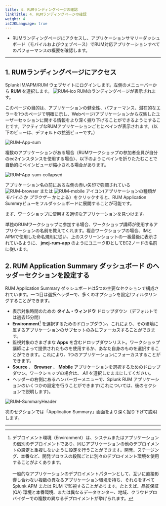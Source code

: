```yaml
---
title: 4. RUMランディングページの確認
linkTitle: 4. RUMランディングページの確認
weight: 4
isCJKLanguage: true
---
```


* RUMランディングページにアクセスし、アプリケーションサマリーダッシュボード（モバイルおよびウェブベース）でRUM対応アプリケーションすべてのパフォーマンスの概要を確認します。

---

## 1. RUMランディングページにアクセス

Splunk IM/APM/RUM ウェブサイトにログインします。左側のメニューバーから **RUM** を選択します。  ![RUM-ico](../images/RUM_ico.png) RUMのランディングページが表示されます。

このページの目的は、アプリケーションの健全性、パフォーマンス、潜在的なエラーを1つのページで明確に示し、Webページ/アプリケーションから収集したユーザーセッションに関する情報をより深く掘り下げることができるようにすることです。アクティブなRUMアプリケーションごとにペインが表示されます。(以下のビューは、デフォルトの拡張ビューです。）

![RUM-App-sum](../images/Applicationsummarydashboard.png)

複数のアプリケーションがある場合（RUMワークショップの参加者全員が自分のec2インスタンスを使用する場合）、以下のようにペインを折りたたむことで自動的にペインビューが縮小される場合があります。

![RUM-App-sum-collapsed](../images/multiple_apps_collapsed.png)

アプリケーション名の前にある左側の赤い矢印で強調されている ![RUM-browser](../images/browser.png) または ![RUM-mobile](../images/mobile.png) アイコン(アプリケーションの種類が *モバイル* か *ブラウザー* かによる）をクリックすると、RUM Application Summryビューをフルダッシュボードに展開することが可能です。

まず、ワークショップに使用する適切なアプリケーションを見つけます。

単独のRUMワークショップに参加する場合、ワークショップ講師が使用するアプリケーションの名前を教えてくれます。複合ワークショップの場合、IMとAPMで使用した命名規則に従い、上のスクリーンショットの一番最後に表示されているように、 **jmcj-rum-app** のようにユニークIDとしてEC2ノードの名前に従います。

## 2. RUM Application Summary ダッシュボード のヘッダーセクションを設定する

RUM Application Summary ダッシュボードは5つの主要なセクションで構成されています。一つ目は選択ヘッダーで、多くのオプションを設定/フィルタリングすることができます。

* 表示対象時間のための **タイム・ウィンドウ** ドロップダウン（デフォルトでは過去15分間）
* **Environment**[^1] を選択するためのドロップダウン。これにより、その環境に属するアプリケーションのサブセットのみにフォーカスすることができます。
* 監視対象のさまざまな **Apps** を含むドロップダウンリスト。ワークショップ講師によって提供されたものを使用するか、あなた自身のものを選択することができます。これにより、1つのアプリケーションにフォーカスすることができます。
* **Source** 、 **Browser** 、 **Mobile** アプリケーションを選択するためのドロップダウン。ワークショップの場合は、 *All* を選択したままにしてください。
* ヘッダーの右側にあるハンバーガーメニューで、Splunk RUM アプリケーションのいくつかの設定を行うことができます(これについては、後のセクションで説明します)。

![RUM-SummaryHeader](../images/RUM_SummaryHeader.png)

次のセクションでは「Application Summary」画面をより深く掘り下げて説明します。

---

[^1]: デプロイメント環境（Environment）は、システムまたはアプリケーションの個別のデプロイメントであり、同じアプリケーションの他のデプロイメントの設定と重複しないように設定を行うことができます。開発、ステージング、本番など、開発プロセスの段階ごとに別々のデプロイメント環境を使用することがよくあります。
</br></br>
一般的なアプリケーションのデプロイメントパターンとして、互いに直接影響し合わない複数の異なるアプリケーション環境を持ち、それらをすべて Splunk APM または RUM で監視することがあります。たとえば、品質保証 (QA) 環境と本番環境、または異なるデータセンター、地域、クラウドプロバイダーでの複数の異なるデプロイメントが挙げられます。
